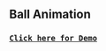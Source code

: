 ## Ball Animation

### [**`Click here for Demo`**](https://coderushnepal.github.io/YunikaBajracharya/javascript/10.ball_animation/)
